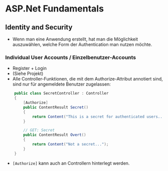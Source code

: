 # ASP.Net Fundamentals


## Identity and Security

  - Wenn man eine Anwendung erstellt, hat man die Möglichkeit auszuwählen, welche Form der Authentication man nutzen möchte.

### Individual User Accounts / Einzelbenutzer-Accounts

  - Register + Login
  - (Siehe Projekt)
  - Alle Controller-Funktionen, die mit dem Authorize-Attribut annotiert sind, sind nur für angemeldete Benutzer zugelassen:

```C#
    public class SecretController : Controller
    {
        [Authorize]
        public ContentResult Secret()
        {
            return Content("This is a secret for authenticated users...");
        }

        // GET: Secret
        public ContentResult Overt()
        {
            return Content("Not a secret...");
        }
    }
```
  - `[Authorize]` kann auch an Controllern hinterlegt werden.
  
